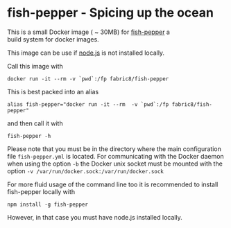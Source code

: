# fish-pepper - Spicing up the ocean

This is a small Docker image ( ~ 30MB) for [fish-pepper](https://github.com/rhuss/fish-pepper) a  
build system for docker images. 

This image can be use if [node.js](http://nodejs.org) is not installed locally.

Call this image with 

    docker run -it --rm -v `pwd`:/fp fabric8/fish-pepper 
    
This is best packed into an alias

    alias fish-pepper="docker run -it --rm  -v `pwd`:/fp fabric8/fish-pepper"
    
and then call it with
  
    fish-pepper -h
    
Please note that you must be in the directory where the main configuration file `fish-pepper.yml` is located. For 
communicating with the Docker daemon when using the option `-b` the Docker unix socket must be mounted with the option 
`-v /var/run/docker.sock:/var/run/docker.sock`


For  more fluid usage of the command line too it is recommended to install fish-pepper locally with 

    npm install -g fish-pepper
    
However, in that case you must have node.js installed locally.
